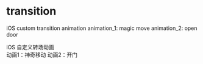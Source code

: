 # transition
iOS custom transition animation
animation_1: magic move
animation_2: open door

iOS 自定义转场动画  
动画1：神奇移动
动画2：开门

